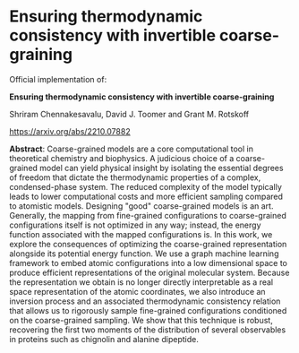 # Ensuring thermodynamic consistency with invertible coarse-graining


Official implementation of:  

**Ensuring thermodynamic consistency with invertible coarse-graining**

Shriram Chennakesavalu, David J. Toomer and Grant M. Rotskoff

https://arxiv.org/abs/2210.07882


**Abstract**: Coarse-grained models are a core computational tool in theoretical chemistry
and biophysics. A judicious choice of a coarse-grained model can yield physical
insight by isolating the essential degrees of freedom that dictate the
thermodynamic properties of a complex, condensed-phase system. The reduced
complexity of the model typically leads to lower computational costs and more
efficient sampling compared to atomistic models. Designing "good"
coarse-grained models is an art. Generally, the mapping from fine-grained
configurations to coarse-grained configurations itself is not optimized in any
way; instead, the energy function associated with the mapped configurations is.
In this work, we explore the consequences of optimizing the coarse-grained
representation alongside its potential energy function. We use a graph machine
learning framework to embed atomic configurations into a low dimensional space
to produce efficient representations of the original molecular system. Because
the representation we obtain is no longer directly interpretable as a real
space representation of the atomic coordinates, we also introduce an inversion
process and an associated thermodynamic consistency relation that allows us to
rigorously sample fine-grained configurations conditioned on the coarse-grained
sampling. We show that this technique is robust, recovering the first two
moments of the distribution of several observables in proteins such as
chignolin and alanine dipeptide.

